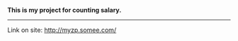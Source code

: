 <b>This is my project for counting salary.</b> <br/>
<hr/>

Link on site: <a target="_blank" rel="noopener noreferrer" href="http://myzp.somee.com/">http://myzp.somee.com/</a>
